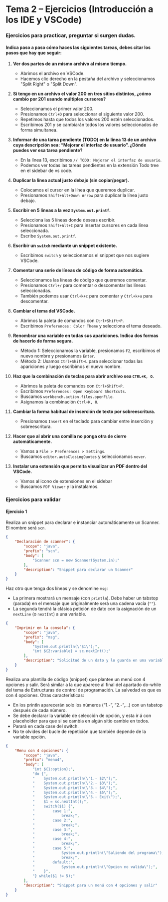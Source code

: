 # Tema 2 – Ejercicios (Introducción a los IDE y VSCode)

### Ejercicios para practicar, preguntar si surgen dudas.

#### Indica paso a paso cómo haces las siguientes tareas, debes citar los pasos que hay que seguir:

1. **Ver dos partes de un mismo archivo al mismo tiempo.**
    - Abrimos el archivo en VSCode.
    - Hacemos clic derecho en la pestaña del archivo y seleccionamos "Split Right" o "Split Down".

2. **Si tengo en un archivo el valor 200 en tres sitios distintos, ¿cómo cambio por 201 usando múltiples cursores?**
    - Seleccionamos el primer valor 200.
    - Presionamos `Ctrl+D` para seleccionar el siguiente valor 200.
    - Repetimos hasta que todos los valores 200 estén seleccionados.
    - Escribimos 201 y se cambiarán todos los valores seleccionados de forma simultanea.

3. **Informar de una tarea pendiente (TODO) en la línea 13 de un archivo cuya descripción sea: “Mejorar el interfaz de usuario”. ¿Dónde puedes ver esa tarea pendiente?**
    - En la línea 13, escribimos `// TODO: Mejorar el interfaz de usuario`.
    - Podemos ver todas las tareas pendientes en la extensión Todo tree en el sidebar de vs code.

4. **Duplicar la línea actual justo debajo (sin copiar/pegar).**
    - Colocamos el cursor en la línea que queremos duplicar.
    - Presionamos `Shift+Alt+Down Arrow` para duplicar la línea justo debajo.

5. **Escribir en 5 líneas a la vez `System.out.printf`.**
    - Selecciona las 5 líneas donde deseas escribir.
    - Presionamos `Shift+Alt+I` para insertar cursores en cada línea seleccionada.
    - Escribe `System.out.printf`.

6. **Escribir un `switch` mediante un snippet existente.**
    - Escribimos `switch` y seleccionamos el snippet que nos sugiere VSCode.

7. **Comentar una serie de líneas de código de forma automática.**
    - Seleccionamos las líneas de código que queremos comentar.
    - Presionamos `Ctrl+/` para comentar o descomentar las líneas seleccionadas.
    - También podemos usar `Ctrl+k+c` para comentar y `Ctrl+k+u` para descomentar.

8. **Cambiar el tema del VSCode.**
    - Abrimos la paleta de comandos con `Ctrl+Shift+P`.
    - Escribimos `Preferences: Color Theme` y selecciona el tema deseado.

9. **Renombrar una variable en todas sus apariciones. Indica dos formas de hacerlo de forma segura.**
    - Método 1: Seleccionamos la variable, presionamos `F2`, escribimos el nuevo nombre y presionamos `Enter`.
    - Método 2: Usamos `Ctrl+Shift+L` para seleccionar todas las apariciones y luego escribimos el nuevo nombre.

10. **Haz que la combinación de teclas para abrir archivo sea `CTRL+K, O`.**
     - Abrimos la paleta de comandos con `Ctrl+Shift+P`.
     - Escribimos `Preferences: Open Keyboard Shortcuts`.
     - Buscamos `workbench.action.files.openFile`.
     - Asignamos la combinación `Ctrl+K, O`.

11. **Cambiar la forma habitual de inserción de texto por sobreescritura.**
     - Presionamos `Insert` en el teclado para cambiar entre inserción y sobreescritura.

12. **Hacer que al abrir una comilla no ponga otra de cierre automáticamente.**
     - Vamos a `File > Preferences > Settings`.
     - Buscamos `editor.autoClosingQuotes` y seleccionamos `never`.

13. **Instalar una extensión que permita visualizar un PDF dentro del VSCode.**
     - Vamos al icono de extensiones en el sidebar
     - Buscamos `PDF Viewer` y la instalamos.

### Ejercicios para validar

#### Ejercicio 1

Realiza un snippet para declarar e instanciar automáticamente un Scanner. El nombre será `scn`.

```json
{
    "Declaración de scanner": {
        "scope": "java",
        "prefix": "scn",
        "body": [
            "Scanner scn = new Scanner(System.in);"
        ],
        "description": "Snippet para declarar un Scanner"
    }
}
```

Haz otro que tenga dos líneas y se denomine `msg`:
   - La primera mostrará un mensaje (con `println`). Debe haber un tabstop (parada) en el mensaje que originalmente será una cadena vacía (`""`).
   - La segunda tendrá la clásica petición de dato con la asignación de un `nextLine` (o `nextInt`) a una variable.

```json
{
    "Imprimir en la consola": {
		"scope": "java",
		"prefix": "msg",
		"body": [
			"System.out.println(\"$1\");",
			"int ${2:variable} = sc.nextInt();"
		],
		"description": "Solicitud de un dato y lo guarda en una variable"
	}
}
```

Realiza una plantilla de código (snippet) que plantee un menú con 4 opciones y
salir. Será similar a la que aparece al final del apartado do-while del tema de
Estructuras de control de programación. La salvedad es que es con 4 opciones.
Otras características:
 - En los println aparecerán solo los números (“1.-”, “2.-”,…) con un tabstop
después de cada número.
 - Se debe declarar la variable de selección de opción, y esta ir á con
placeholder para que si se cambia en algún sitio cambie en todos.
 - Parará en cada case del switch.
 - No te olvides del bucle de repetición que también depende de la variable
opción.
```json
{
    "Menu con 4 opciones": {
        "scope": "java",
        "prefix": "menu4",
        "body": [
            "int ${1:option};",
            "do {",
            "    System.out.println(\"1.- $2\");",
            "    System.out.println(\"2.- $3\");",
            "    System.out.println(\"3.- $4\");",
            "    System.out.println(\"4.- $5\");",
            "    System.out.println(\"5.- Exit\");",
            "    $1 = sc.nextInt();",
            "    switch($1) {",
            "        case 1:",
            "            break;",
            "        case 2:",
            "            break;",
            "        case 3:",
            "            break;",
            "        case 4:",
            "            break;",
            "        case 5:",
            "            System.out.println(\"Saliendo del programa\");",
            "            break;",
            "        default:",
            "            System.out.println(\"Opcion no valida\");",
            "    }",
            "} while($1 != 5);"
        ],
        "description": "Snippet para un menú con 4 opciones y salir"
    }
}
```
